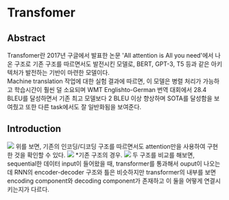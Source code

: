 # Transfomer

## Abstract
Transfomer란 2017년 구글에서 발표한 논문 'All attention is All you need'에서 나온 구조로 기존 구조를 따르면서도 발전시킨 모델로,  BERT, GPT-3, T5 등과 같은 아키텍처가 발전하는 기반이 마련한 모델이다.  
Machine translation 작업에 대한 실험 결과에 따르면, 이 모델은 병렬 처리가 가능하고 학습시간이 훨씬 덜 소요되며 WMT Englishto-German 번역 대회에서 28.4 BLEU를 달성하면서 기존 최고 모델보다 2 BLEU 이상 향상하며 SOTA를 달성함을 보여줬고 또한 다른 task에서도 잘 일반화됨을 보여준다.

## Introduction
<img src ='https://velog.velcdn.com/images%2Ftobigs-nlp%2Fpost%2F87d61430-3608-409e-b816-2f3b584e3651%2Fimage.png'>
위를 보면, 기존의 인코딩/디코딩 구조를 따르면서도 attention만을 사용하여 구현한 것을 확인할 수 있다.



<img src ='https://velog.velcdn.com/images%2Fguide333%2Fpost%2Ff1e8fe2a-2391-4d3e-8092-e2a17ef3eaea%2FScreenshot%20from%202021-04-15%2013-20-27.png'>
*기존 구조의 경우.

<img src ='https://velog.velcdn.com/images%2Ftobigs-nlp%2Fpost%2F6c68245c-4175-4f62-b4cd-f05099c9fa73%2Fimage.png'>
두 구조를 비교를 해보면, sequential한 데이터 input이 들어왔을 때, transformer를 통과해서 ouput이 나오는데 RNN의 encoder-decoder 구조와 틀은 비슷하지만 transformer의 내부를 보면 encoding component와 decoding component가 존재하고 이 둘을 어떻게 연결시키는지가 다르다.

